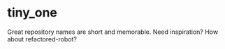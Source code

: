 # tiny_one
Great repository names are short and memorable. Need inspiration? How about refactored-robot?
